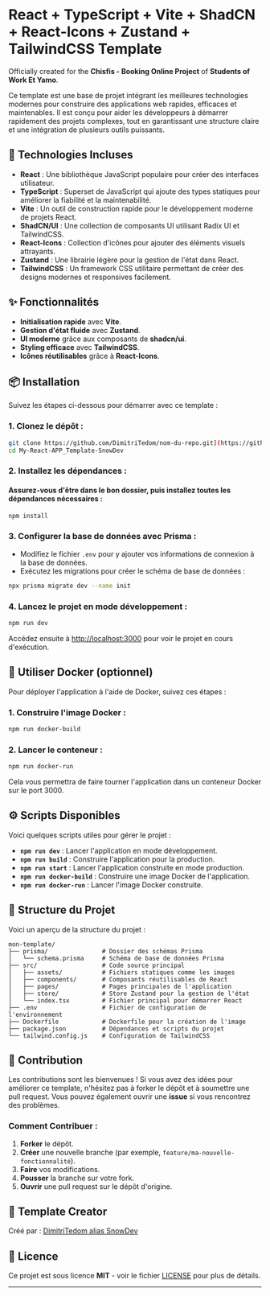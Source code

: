 # React + TypeScript + Vite + ShadCN + React-Icons + Zustand + TailwindCSS Template

Officially created for the **Chisfis - Booking Online Project** of **Students of Work Et Yamo**.

Ce template est une base de projet intégrant les meilleures technologies modernes pour construire des applications web rapides, efficaces et maintenables. Il est conçu pour aider les développeurs à démarrer rapidement des projets complexes, tout en garantissant une structure claire et une intégration de plusieurs outils puissants.

## 🚀 Technologies Incluses

- **React** : Une bibliothèque JavaScript populaire pour créer des interfaces utilisateur.
- **TypeScript** : Superset de JavaScript qui ajoute des types statiques pour améliorer la fiabilité et la maintenabilité.
- **Vite** : Un outil de construction rapide pour le développement moderne de projets React.
- **ShadCN/UI** : Une collection de composants UI utilisant Radix UI et TailwindCSS.
- **React-Icons** : Collection d'icônes pour ajouter des éléments visuels attrayants.
- **Zustand** : Une librairie légère pour la gestion de l'état dans React.
- **TailwindCSS** : Un framework CSS utilitaire permettant de créer des designs modernes et responsives facilement.

## ✨ Fonctionnalités

- **Initialisation rapide** avec **Vite**.
- **Gestion d'état fluide** avec **Zustand**.
- **UI moderne** grâce aux composants de **shadcn/ui**.
- **Styling efficace** avec **TailwindCSS**.
- **Icônes réutilisables** grâce à **React-Icons**.

## 📦 Installation

Suivez les étapes ci-dessous pour démarrer avec ce template :

### 1. Clonez le dépôt :

```bash
git clone https://github.com/DimitriTedom/nom-du-repo.git](https://github.com/Worketyamo-Students/My-React-APP_Template-SnowDev.git
cd My-React-APP_Template-SnowDev
```

### 2. Installez les dépendances :

#### Assurez-vous d'être dans le bon dossier, puis installez toutes les dépendances nécessaires :

```bash
npm install
```

### 3. Configurer la base de données avec Prisma :

- Modifiez le fichier `.env` pour y ajouter vos informations de connexion à la base de données.
- Exécutez les migrations pour créer le schéma de base de données :

```bash
npx prisma migrate dev --name init
```

### 4. Lancez le projet en mode développement :

```bash
npm run dev
```

Accédez ensuite à [http://localhost:3000](http://localhost:3000) pour voir le projet en cours d'exécution.

## 🐳 Utiliser Docker (optionnel)

Pour déployer l'application à l'aide de Docker, suivez ces étapes :

### 1. Construire l'image Docker :

```bash
npm run docker-build
```

### 2. Lancer le conteneur :

```bash
npm run docker-run
```

Cela vous permettra de faire tourner l'application dans un conteneur Docker sur le port 3000.

## ⚙️ Scripts Disponibles

Voici quelques scripts utiles pour gérer le projet :

- **`npm run dev`** : Lancer l'application en mode développement.
- **`npm run build`** : Construire l'application pour la production.
- **`npm run start`** : Lancer l'application construite en mode production.
- **`npm run docker-build`** : Construire une image Docker de l'application.
- **`npm run docker-run`** : Lancer l'image Docker construite.

## 📁 Structure du Projet

Voici un aperçu de la structure du projet :

```
mon-template/
├── prisma/               # Dossier des schémas Prisma
│   └── schema.prisma     # Schéma de base de données Prisma
├── src/                  # Code source principal
│   ├── assets/           # Fichiers statiques comme les images
│   ├── components/       # Composants réutilisables de React
│   ├── pages/            # Pages principales de l'application
│   ├── store/            # Store Zustand pour la gestion de l'état
│   └── index.tsx         # Fichier principal pour démarrer React
├── .env                  # Fichier de configuration de l'environnement
├── Dockerfile            # Dockerfile pour la création de l'image
├── package.json          # Dépendances et scripts du projet
└── tailwind.config.js    # Configuration de TailwindCSS
```

## 🤝 Contribution

Les contributions sont les bienvenues ! Si vous avez des idées pour améliorer ce template, n'hésitez pas à forker le dépôt et à soumettre une pull request. Vous pouvez également ouvrir une **issue** si vous rencontrez des problèmes.

### Comment Contribuer :

1. **Forker** le dépôt.
2. **Créer** une nouvelle branche (par exemple, `feature/ma-nouvelle-fonctionnalité`).
3. **Faire** vos modifications.
4. **Pousser** la branche sur votre fork.
5. **Ouvrir** une pull request sur le dépôt d'origine.

## 👤 Template Creator

Créé par : [DimitriTedom alias SnowDev](https://github.com/DimitriTedom)

## 📄 Licence

Ce projet est sous licence **MIT** - voir le fichier [LICENSE](LICENSE) pour plus de détails.

---

